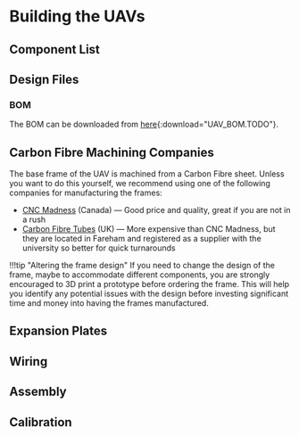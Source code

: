 # Building the UAVs

## Component List

## Design Files

### BOM

The BOM can be downloaded from [here](../assets/uav/bom){:download="UAV_BOM.TODO"}.

## Carbon Fibre Machining Companies

The base frame of the UAV is machined from a Carbon Fibre sheet. Unless you want to do this yourself, we recommend using one of the following companies for manufacturing the frames:

- [CNC Madness](https://cncmadness.com/) (Canada) — Good price and quality, great if you are not in a rush
- [Carbon Fibre Tubes](https://www.carbonfibretubes.co.uk/) (UK) — More expensive than CNC Madness, but they are located in Fareham and registered as a supplier with the university so better for quick turnarounds

!!!tip "Altering the frame design"
    If you need to change the design of the frame, maybe to accommodate different components, you are strongly encouraged to 3D print a prototype before ordering the frame. This will help you identify any potential issues with the design before investing significant time and money into having the frames manufactured.

## Expansion Plates

## Wiring

## Assembly

## Calibration

